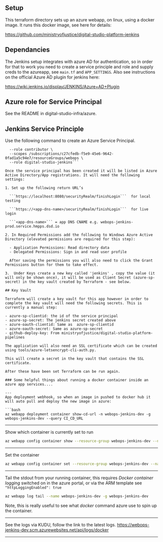 ## Setup

This terraform directory sets up an azure webapp, on linux, using a docker image.  It runs this docker image, see here for details:

https://github.com/ministryofjustice/digital-studio-platform-jenkins

## Dependancies

The Jenkins setup integrates with azure AD for authentication, so in order for that to work you need to create a service principle and role and supply creds to the azureapp, see `main.tf` and `APP_SETTINGS`.  Also see instructions on the official Azure AD plugin for jenkins here:

https://wiki.jenkins.io/display/JENKINS/Azure+AD+Plugin

## Azure role for Service Principal

See the README in digital-studio-infra/azure.

## Jenkins Service Principle

Use the following command to create an Azure Service Principal.

```az ad sp create-for-rbac -n "digital-studio-webops-jenkins-dev" \
  --role contributor \
  --scopes /subscriptions/c27cfedb-f5e9-45e6-9642-0fad1a5c94e7/resourceGroups/webops \
  --role digital-studio-jenkins```

Once the service principal has been created it will be listed in Azure Active Directory/App registrations. It will need the following settings:

1. Set up the following return URL’s

  ```https://localhost:8080/securityRealm/finishLogin```  for local testing

  ```https://<app-dns-name>/securityRealm/finishLogin```  for live login

  ```<app-dns-name>``` = app DNS CNAME e.g. webops-jenkins-prod.service.hmpps.dsd.io

2. In Required Permissions add the following to Windows Azure Active Directory (elevated permissions are required for this step):

  - Application Permissions: Read directory data
  - Delegated Permissions: Sign in and read user profile

  After saving the permissions you will also need to click the Grant Permissions button for them to take effect.

3.  Under Keys create a new key called 'jenkins' , copy the value (it will only be shown once), it will be used as Client Secret (azure-sp-secret) in the key vault created by Terraform - see below.

## Key Vault

Terraform will create a key vault for this app however in order to complete the key vault will need the following secrets. This is currently a manual step:

- azure-sp-clientid: the id of the service principal
- azure-sp-secret: The jenkins secret created above
- azure-oauth-clientid: Same as  azure-sp-clientid
- azure-oauth-secret: Same as azure-sp-secret
- github-deploy-key: From ministryofjustice/digital-studio-platform-pipelines

The application will also need an SSL certificate which can be created using tools/azure-letsencrypt-cli-auth.py.

This will create a secret in the key vault that contains the SSL certificate.

After these have been set Terraform can be run again.

### Some helpful things about running a docker container inside an azure app services....

---
App deployment webhook, so when an image in pushed to docker hub it will auto pull and deploy the new image in azure:

```bash
az webapp deployment container show-cd-url -n webops-jenkins-dev -g webops-jenkins-dev --query CI_CD_URL
```
---
Show which container is currently set to run
```bash
az webapp config container show --resource-group webops-jenkins-dev --name webops-jenkins-dev
```
---
Set the container
```bash
az webapp config container set --resource-group webops-jenkins-dev --name mw-test-app --docker-custom-image-name [repo/image:tag]
```
---
Tail the stdout from your running container, this requires *Docker container logging* switched on in the azure portal, or via the ARM template see `"httpLoggingEnabled": true`
```bash
az webapp log tail --name webops-jenkins-dev -g webops-jenkins-dev
```
Note, this is really useful to see what *docker* command azure use to spin up the container.

---
See the logs via KUDU, follow the link to the latest logs.
https://webops-jenkins-dev.scm.azurewebsites.net/api/logs/docker

---
